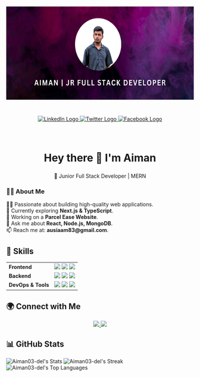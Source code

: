 <br clear="both">

<div align="center">
  <img height="250" src="https://raw.githubusercontent.com/Aiman03-del/assets/refs/heads/main/assets/Banner.png" />
</div>

###

<br clear="both">

<div align="center">
  <a href="https://www.linkedin.com/in/au-siaam-721011204/" target="_blank">
    <img src="https://img.shields.io/static/v1?message=LinkedIn&logo=linkedin&label=&color=0077B5&logoColor=white&labelColor=&style=flat" height="25" alt="LinkedIn Logo" />
  </a>
  <a href="https://x.com/au_siaam" target="_blank">
    <img src="https://img.shields.io/static/v1?message=Twitter&logo=twitter&label=&color=1DA1F2&logoColor=white&labelColor=&style=flat" height="25" alt="Twitter Logo" />
  </a>
  <a href="https://www.facebook.com/profile.php?id=100073793885691" target="_blank">
    <img src="https://img.shields.io/static/v1?message=Facebook&logo=facebook&label=&color=1877F2&logoColor=white&labelColor=&style=flat" height="25" alt="Facebook Logo" />
  </a>
</div>

###

<br clear="both">

<h1 align="center">Hey there 👋 I'm Aiman</h1>

###

<p align="center">🚀 Junior Full Stack Developer | MERN</p>

###

<h3 align="left">👩‍💻 About Me</h3>

<p align="left">
👨‍💻 Passionate about building high-quality web applications. <br>
🌱 Currently exploring <b>Next.js & TypeScript</b>. <br>
🔭 Working on a <b>Parcel Ease Website</b>. <br>
💬 Ask me about <b>React, Node.js, MongoDB</b>. <br>
📫 Reach me at: <b>ausiaam83@gmail.com</b>.
</p>

###

## 🚀 Skills

<table align="center">
  <tr>
    <td><b>Frontend</b></td>
    <td>
      <img src="https://img.shields.io/badge/React-20232A?style=for-the-badge&logo=react" />
      <img src="https://img.shields.io/badge/TailwindCSS-38B2AC?style=for-the-badge&logo=tailwind-css" />
      <img src="https://img.shields.io/badge/Next.js-000000?style=for-the-badge&logo=next.js" />
    </td>
  </tr>
  <tr>
    <td><b>Backend</b></td>
    <td>
      <img src="https://img.shields.io/badge/Node.js-43853D?style=for-the-badge&logo=node.js" />
      <img src="https://img.shields.io/badge/Express.js-404D59?style=for-the-badge&logo=express" />
      <img src="https://img.shields.io/badge/MongoDB-4EA94B?style=for-the-badge&logo=mongodb" />
    </td>
  </tr>
  <tr>
    <td><b>DevOps & Tools</b></td>
    <td>
      <img src="https://img.shields.io/badge/Netlify-00C7B7?style=for-the-badge&logo=netlify" />
      <img src="https://img.shields.io/badge/GitHub-181717?style=for-the-badge&logo=github" />
      <img src="https://img.shields.io/badge/Vercel-000000?style=for-the-badge&logo=vercel" />
    </td>
  </tr>
</table>

## 🌍 Connect with Me

<div align="center">
  <a href="https://linkedin.com/in/au-siaam-721011204">
    <img src="https://img.shields.io/badge/LinkedIn-0A66C2?style=for-the-badge&logo=linkedin" />
  </a>
  <a href="https://github.com/Aiman03-del">
    <img src="https://img.shields.io/badge/GitHub-181717?style=for-the-badge&logo=github" />
  </a>
</div>

## 📊 GitHub Stats
![Aiman03-del's Stats](https://github-readme-stats.vercel.app/api?username=Aiman03-del&theme=dracula&show_icons=true&hide_border=true&count_private=true)
![Aiman03-del's Streak](https://github-readme-streak-stats.herokuapp.com/?user=Aiman03-del&theme=dracula&hide_border=true)
![Aiman03-del's Top Languages](https://github-readme-stats.vercel.app/api/top-langs/?username=Aiman03-del&theme=dracula&show_icons=true&hide_border=true&layout=compact)
